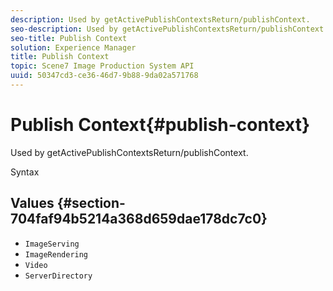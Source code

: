 ```yaml
---
description: Used by getActivePublishContextsReturn/publishContext.
seo-description: Used by getActivePublishContextsReturn/publishContext.
seo-title: Publish Context
solution: Experience Manager
title: Publish Context
topic: Scene7 Image Production System API
uuid: 50347cd3-ce36-46d7-9b88-9da02a571768
---
```


# Publish Context{#publish-context}

Used by getActivePublishContextsReturn/publishContext.

 Syntax 

## Values {#section-704faf94b5214a368d659dae178dc7c0}

* `ImageServing` 
* `ImageRendering` 
* `Video` 
* `ServerDirectory`

